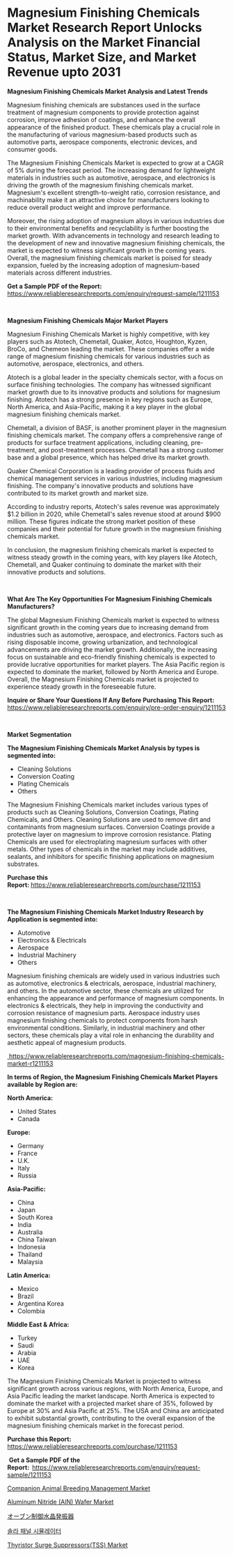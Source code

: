 <p><h1>Magnesium Finishing Chemicals Market Research Report Unlocks Analysis on the Market Financial Status, Market Size, and Market Revenue upto 2031</h1></p><p><strong>Magnesium Finishing Chemicals Market Analysis and Latest Trends</strong></p>
<p><p>Magnesium finishing chemicals are substances used in the surface treatment of magnesium components to provide protection against corrosion, improve adhesion of coatings, and enhance the overall appearance of the finished product. These chemicals play a crucial role in the manufacturing of various magnesium-based products such as automotive parts, aerospace components, electronic devices, and consumer goods.</p><p>The Magnesium Finishing Chemicals Market is expected to grow at a CAGR of 5% during the forecast period. The increasing demand for lightweight materials in industries such as automotive, aerospace, and electronics is driving the growth of the magnesium finishing chemicals market. Magnesium's excellent strength-to-weight ratio, corrosion resistance, and machinability make it an attractive choice for manufacturers looking to reduce overall product weight and improve performance.</p><p>Moreover, the rising adoption of magnesium alloys in various industries due to their environmental benefits and recyclability is further boosting the market growth. With advancements in technology and research leading to the development of new and innovative magnesium finishing chemicals, the market is expected to witness significant growth in the coming years. Overall, the magnesium finishing chemicals market is poised for steady expansion, fueled by the increasing adoption of magnesium-based materials across different industries.</p></p>
<p><strong>Get a Sample PDF of the Report:&nbsp;</strong> <a href="https://www.reliableresearchreports.com/enquiry/request-sample/1211153">https://www.reliableresearchreports.com/enquiry/request-sample/1211153</a></p>
<p>&nbsp;</p>
<p><strong>Magnesium Finishing Chemicals Major Market Players</strong></p>
<p><p>Magnesium Finishing Chemicals Market is highly competitive, with key players such as Atotech, Chemetall, Quaker, Aotco, Houghton, Kyzen, BroCo, and Chemeon leading the market. These companies offer a wide range of magnesium finishing chemicals for various industries such as automotive, aerospace, electronics, and others.</p><p>Atotech is a global leader in the specialty chemicals sector, with a focus on surface finishing technologies. The company has witnessed significant market growth due to its innovative products and solutions for magnesium finishing. Atotech has a strong presence in key regions such as Europe, North America, and Asia-Pacific, making it a key player in the global magnesium finishing chemicals market.</p><p>Chemetall, a division of BASF, is another prominent player in the magnesium finishing chemicals market. The company offers a comprehensive range of products for surface treatment applications, including cleaning, pre-treatment, and post-treatment processes. Chemetall has a strong customer base and a global presence, which has helped drive its market growth.</p><p>Quaker Chemical Corporation is a leading provider of process fluids and chemical management services in various industries, including magnesium finishing. The company's innovative products and solutions have contributed to its market growth and market size.</p><p>According to industry reports, Atotech's sales revenue was approximately $1.2 billion in 2020, while Chemetall's sales revenue stood at around $900 million. These figures indicate the strong market position of these companies and their potential for future growth in the magnesium finishing chemicals market.</p><p>In conclusion, the magnesium finishing chemicals market is expected to witness steady growth in the coming years, with key players like Atotech, Chemetall, and Quaker continuing to dominate the market with their innovative products and solutions.</p></p>
<p>&nbsp;</p>
<p><strong>What Are The Key Opportunities For Magnesium Finishing Chemicals Manufacturers?</strong></p>
<p><p>The global Magnesium Finishing Chemicals market is expected to witness significant growth in the coming years due to increasing demand from industries such as automotive, aerospace, and electronics. Factors such as rising disposable income, growing urbanization, and technological advancements are driving the market growth. Additionally, the increasing focus on sustainable and eco-friendly finishing chemicals is expected to provide lucrative opportunities for market players. The Asia Pacific region is expected to dominate the market, followed by North America and Europe. Overall, the Magnesium Finishing Chemicals market is projected to experience steady growth in the foreseeable future.</p></p>
<p><strong>Inquire or Share Your Questions If Any Before Purchasing This Report:</strong> <a href="https://www.reliableresearchreports.com/enquiry/pre-order-enquiry/1211153">https://www.reliableresearchreports.com/enquiry/pre-order-enquiry/1211153</a></p>
<p>&nbsp;</p>
<p><strong>Market Segmentation</strong></p>
<p><strong>The Magnesium Finishing Chemicals Market Analysis by types is segmented into:</strong></p>
<p><ul><li>Cleaning Solutions</li><li>Conversion Coating</li><li>Plating Chemicals</li><li>Others</li></ul></p>
<p><p>The Magnesium Finishing Chemicals market includes various types of products such as Cleaning Solutions, Conversion Coatings, Plating Chemicals, and Others. Cleaning Solutions are used to remove dirt and contaminants from magnesium surfaces. Conversion Coatings provide a protective layer on magnesium to improve corrosion resistance. Plating Chemicals are used for electroplating magnesium surfaces with other metals. Other types of chemicals in the market may include additives, sealants, and inhibitors for specific finishing applications on magnesium substrates.</p></p>
<p><strong>Purchase this Report:&nbsp;</strong><a href="https://www.reliableresearchreports.com/purchase/1211153">https://www.reliableresearchreports.com/purchase/1211153</a></p>
<p>&nbsp;</p>
<p><strong>The Magnesium Finishing Chemicals Market Industry Research by Application is segmented into:</strong></p>
<p><ul><li>Automotive</li><li>Electronics & Electricals</li><li>Aerospace</li><li>Industrial Machinery</li><li>Others</li></ul></p>
<p><p>Magnesium finishing chemicals are widely used in various industries such as automotive, electronics & electricals, aerospace, industrial machinery, and others. In the automotive sector, these chemicals are utilized for enhancing the appearance and performance of magnesium components. In electronics & electricals, they help in improving the conductivity and corrosion resistance of magnesium parts. Aerospace industry uses magnesium finishing chemicals to protect components from harsh environmental conditions. Similarly, in industrial machinery and other sectors, these chemicals play a vital role in enhancing the durability and aesthetic appeal of magnesium products.</p></p>
<p><a href="https://www.reliableresearchreports.com/magnesium-finishing-chemicals-market-r1211153">&nbsp;https://www.reliableresearchreports.com/magnesium-finishing-chemicals-market-r1211153</a></p>
<p><strong>In terms of Region, the Magnesium Finishing Chemicals Market Players available by Region are:</strong></p>
<p>
    <p> <strong> North America: </strong>
        <ul>
            <li>United States</li>
            <li>Canada</li>
        </ul>
        </p> 
    <p> <strong> Europe: </strong>
        <ul>
            <li>Germany</li>
            <li>France</li>
            <li>U.K.</li>
            <li>Italy</li>
            <li>Russia</li>
        </ul>
        </p> 
    <p> <strong> Asia-Pacific: </strong>
        <ul>
            <li>China</li>
            <li>Japan</li>
            <li>South Korea</li>
            <li>India</li>
            <li>Australia</li>
            <li>China Taiwan</li>
            <li>Indonesia</li>
            <li>Thailand</li>
            <li>Malaysia</li>
        </ul>
        </p> 
    <p> <strong> Latin America: </strong>
        <ul>
            <li>Mexico</li>
            <li>Brazil</li>
            <li>Argentina Korea</li>
            <li>Colombia</li>
        </ul>
        </p> 
    <p> <strong> Middle East & Africa: </strong>
        <ul>
            <li>Turkey</li>
            <li>Saudi</li>
            <li>Arabia</li>
            <li>UAE</li>
            <li>Korea</li>
        </ul>
    </p>
    </p>
<p><p>The Magnesium Finishing Chemicals Market is projected to witness significant growth across various regions, with North America, Europe, and Asia Pacific leading the market landscape. North America is expected to dominate the market with a projected market share of 35%, followed by Europe at 30% and Asia Pacific at 25%. The USA and China are anticipated to exhibit substantial growth, contributing to the overall expansion of the magnesium finishing chemicals market in the forecast period.</p></p>
<p><strong>Purchase this Report: </strong><a href="https://www.reliableresearchreports.com/purchase/1211153">https://www.reliableresearchreports.com/purchase/1211153</a></p>
<p>&nbsp;<strong>Get a Sample PDF of the Report:&nbsp;&nbsp;</strong><a href="https://www.reliableresearchreports.com/enquiry/request-sample/1211153">https://www.reliableresearchreports.com/enquiry/request-sample/1211153</a></p>
<p><strong></strong></p>
<p><p><a href="https://github.com/RosemarieLeffler2023/Market-Research-Report-List-1/blob/main/companion-animal-breeding-management-market.md">Companion Animal Breeding Management Market</a></p><p><a href="https://issuu.com/reportprime-2/docs/aluminum-nitride-aln-wafer-market-size-2030.pptx">Aluminum Nitride (AlN) Wafer Market</a></p><p><a href="https://github.com/JaydaWisoky2014/Market-Research-Report-List-1/blob/main/7434101101038.md">オーブン制御水晶発振器</a></p><p><a href="https://github.com/ROBERTS65DAVID/Market-Research-Report-List-1/blob/main/496689094615.md">솔라 패널 시뮬레이터</a></p><p><a href="https://issuu.com/reportprime-2/docs/thyristor-surge-suppressorstss-market-size-2030.pp">Thyristor Surge Suppressors(TSS) Market</a></p></p>